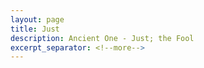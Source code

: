 ```yaml
---
layout: page
title: Just
description: Ancient One - Just; the Fool
excerpt_separator: <!--more-->
---
```

